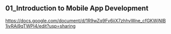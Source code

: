 ## 01_Introduction to Mobile App Development

https://docs.google.com/document/d/1R9wZq9Fv6iiX7zhhvWne_cfGKWjNlB1ivRAj9qTWPI4/edit?usp=sharing